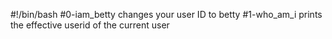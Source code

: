 #!/bin/bash
#0-iam_betty changes your user ID to betty
#1-who_am_i prints the effective userid of the current user
